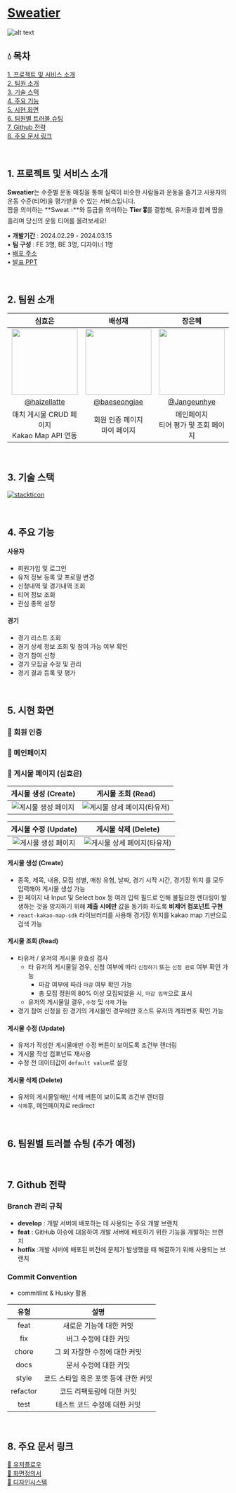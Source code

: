 # [Sweatier](https://sweatier-client.vercel.app/)

![alt text](readme.asset/banner.png)

## 💧 목차

[1. 프로젝트 및 서비스 소개](https://github.com/team-sweatier/sweatier-client?tab=readme-ov-file#1-%ED%94%84%EB%A1%9C%EC%A0%9D%ED%8A%B8-%EB%B0%8F-%EC%84%9C%EB%B9%84%EC%8A%A4-%EC%86%8C%EA%B0%9C)  
[2. 팀원 소개](https://github.com/team-sweatier/sweatier-client?tab=readme-ov-file#2-%ED%8C%80%EC%9B%90-%EC%86%8C%EA%B0%9C)  
[3. 기술 스택](https://github.com/team-sweatier/sweatier-client?tab=readme-ov-file#3-%EA%B8%B0%EC%88%A0-%EC%8A%A4%ED%83%9D)  
[4. 주요 기능](https://github.com/team-sweatier/sweatier-client?tab=readme-ov-file#4-%EC%A3%BC%EC%9A%94-%EA%B8%B0%EB%8A%A5)  
[5. 시현 화면](https://github.com/team-sweatier/sweatier-client?tab=readme-ov-file#5-%EC%8B%9C%ED%98%84-%ED%99%94%EB%A9%B4)  
[6. 팀원별 트러블 슈팅](https://github.com/team-sweatier/sweatier-client?tab=readme-ov-file#6-%ED%8C%80%EC%9B%90%EB%B3%84-%ED%8A%B8%EB%9F%AC%EB%B8%94-%EC%8A%88%ED%8C%85)  
[7. Github 전략](https://github.com/team-sweatier/sweatier-client?tab=readme-ov-file#7-github-%EC%A0%84%EB%9E%B5)  
[8. 주요 문서 링크](https://github.com/team-sweatier/sweatier-client?tab=readme-ov-file#8-%EC%A3%BC%EC%9A%94-%EB%AC%B8%EC%84%9C-%EB%A7%81%ED%81%ACs)

<br />

## 1. 프로젝트 및 서비스 소개

**Sweatier**는 수준별 운동 매칭을 통해 실력이 비슷한 사람들과 운동을 즐기고 사용자의 운동 수준(티어)을 평가받을 수 있는 서비스입니다.  
땀을 의미하는 **Sweat 💧**와 등급을 의미하는 **Tier 🎖️**를 결합해, 유저들과 함께 땀을 흘리며 당신의 운동 티어를 올려보세요!

• **개발기간** : 2024.02.29 - 2024.03.15  
• **팀 구성** : FE 3명, BE 3명, 디자이너 1명  
• [배포 주소](https://sweatier-client.vercel.app/)  
• [발표 PPT](https://www.canva.com/design/DAF_eGLYB6Y/ov4cFLs5zKZktzLgKcqvKg/edit?utm_content=DAF_eGLYB6Y&utm_campaign=designshare&utm_medium=link2&utm_source=sharebutton)

<br />

## 2. 팀원 소개

|                              심효은                              |                            배성재                             |                            장은혜                             |
| :--------------------------------------------------------------: | :-----------------------------------------------------------: | :-----------------------------------------------------------: |
| <img src="readme.asset/pingping.png" width="150" height="150" /> | <img src="readme.asset/ddung.png" width="150" height="150" /> | <img src="readme.asset/daram.png" width="150" height="150" /> |
|          [@haizellatte](https://github.com/haizellatte)          |        [@baeseongjae](https://github.com/baeseongjae)         |         [@Jangeunhye](https://github.com/Jangeunhye)          |
|         매치 게시물 CRUD 페이지 <br> Kakao Map API 연동          |               회원 인증 페이지 <br> 마이 페이지               |           메인페이지 <br> 티어 평가 및 조회 페이지            |

<br />

## 3. 기술 스택

[![stackticon](https://firebasestorage.googleapis.com/v0/b/stackticon-81399.appspot.com/o/images%2F1711104938851?alt=media&token=b813ab14-5301-4c83-8475-abe250651424)](https://github.com/msdio/stackticon)

<br />

## 4. 주요 기능

#### 사용자

- 회원가입 및 로그인
- 유저 정보 등록 및 프로필 변경
- 신청내역 및 경기내역 조회
- 티어 정보 조회
- 관심 종목 설정

#### 경기

- 경기 리스트 조회
- 경기 상세 정보 조회 및 참여 가능 여부 확인
- 경기 참여 신청
- 경기 모집글 수정 및 관리
- 경기 결과 등록 및 평가

<br />

## 5. 시현 화면

### 👀 회원 인증

### 👀 메인페이지

### 👀 게시물 페이지 (심효은)

|             게시물 생성 (Create)             |                   게시물 조회 (Read)                   |
| :------------------------------------------: | :----------------------------------------------------: |
| ![게시물 생성 페이지](readme.asset/생성.gif) | ![게시물 상세 페이지(타유저)](readme.asset/디테일.gif) |

|             게시물 수정 (Update)             |                 게시물 삭제 (Delete)                 |
| :------------------------------------------: | :--------------------------------------------------: |
| ![게시물 생성 페이지](readme.asset/수정.gif) | ![게시물 상세 페이지(타유저)](readme.asset/삭제.gif) |

#### 게시물 생성 (Create)

- 종목, 제목, 내용, 모집 성별, 매칭 유형, 날짜, 경기 시작 시간, 경기장 위치 를 모두 입력해야 게시물 생성 가능
- 한 페이지 내 Input 및 Select box 등 여러 입력 필드로 인해 불필요한 렌더링이 발생하는 것을 방지하기 위해 **제출 시에만** 값을 동기화 하도록 **비제어 컴포넌트 구현**
- `react-kakao-map-sdk` 라이브러리를 사용해 경기장 위치를 kakao map 기반으로 검색 가능

#### 게시물 조회 (Read)

- 타유저 / 유저의 게시물 유효성 검사
  - 타 유저의 게시물일 경우, 신청 여부에 따라 `신청하기` 또는 `신청 완료` 여부 확인 가능
    - 마감 여부에 따라 `마감` 여부 확인 가능
    - 총 모집 정원의 80% 이상 모집되었을 시, `마감 임박`으로 표시
  - 유저의 게시물일 결우, `수정` 및 `삭제` 가능
- 경기 참여 신청을 한 경기의 게시물인 경우에만 호스트 유저의 계좌번호 확인 가능

#### 게시물 수정 (Update)

- 유저가 작성한 게시물에만 수정 버튼이 보이도록 조건부 렌더링
- 게시물 작성 컴포넌트 재사용
- 수정 전 데이터값이 `default value`로 설정

#### 게시물 삭제 (Delete)

- 유저의 게시물일때만 삭제 버튼이 보이도록 조건부 렌더링
- `삭제`후, 메인페이지로 redirect

<br />

## 6. 팀원별 트러블 슈팅 (추가 예정)

<br />

## 7. Github 전략

### Branch 관리 규칙

- **develop** : 개발 서버에 배포하는 데 사용되는 주요 개발 브랜치
- **feat** : GitHub 이슈에 대응하여 개발 서버에 배포하기 위한 기능을 개발하는 브랜치
- **hotfix** :개발 서버에 배포된 버전에 문제가 발생했을 때 해결하기 위해 사용되는 브랜치

### Commit Convention

- commitlint & Husky 활용

|   유형   |                 설명                 |
| :------: | :----------------------------------: |
|   feat   |       새로운 기능에 대한 커밋        |
|   fix    |        버그 수정에 대한 커밋         |
|  chore   |    그 외 자잘한 수정에 대한 커밋     |
|   docs   |        문서 수정에 대한 커밋         |
|  style   | 코드 스타일 혹은 포맷 등에 관한 커밋 |
| refactor |      코드 리팩토링에 대한 커밋       |
|   test   |     테스트 코드 수정에 대한 커밋     |

<br />

## 8. 주요 문서 링크

[🔗 유저플로우](<https://www.figma.com/file/7YYZRa9AEO4YM1jG93BwLv/UserFlow-(Community)?type=whiteboard&t=suFE8Cmnz7qvelJ2-0>)  
[🔗 화면정의서](https://www.figma.com/file/Upx7Oq28OJtC8o7W73QeCz/%ED%99%94%EB%A9%B4%EC%A0%95%EC%9D%98%EC%84%9C?type=design&node-id=0-1&mode=design&t=ruSkyqk9zO33uDmp-0)  
[🔗 디자인시스템](https://www.figma.com/file/XWbNPE3mun1oFNwXxLNvtX/%EB%94%94%EC%9E%90%EC%9D%B8%EC%8B%9C%EC%8A%A4%ED%85%9C-%EC%9E%91%EC%97%85%EC%A4%91?type=design&node-id=0%3A1&mode=design&t=d1VYzJYXhvUsrX3p-1)
